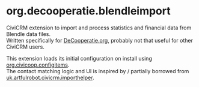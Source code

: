 org.decooperatie.blendleimport
==============================

CiviCRM extension to import and process statistics and financial data from Blendle data files.  
Written specifically for [DeCooperatie.org](https://decooperatie.org), probably not that useful for other CiviCRM users.

This extension loads its initial configuration on install using [org.civicoop.configitems](https://github.com/CiviCooP/org.civicoop.configitems).  
The contact matching logic and UI is inspired by / partially borrowed from [uk.artfulrobot.civicrm.importhelper]( 
https://github.com/artfulrobot/uk.artfulrobot.civicrm.importhelper).